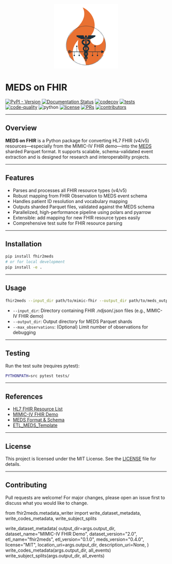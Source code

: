 <p align="center">
  <picture>
    <source media="(prefers-color-scheme: dark)" srcset="static/meds_on_fhir_logo_light.svg">
    <source media="(prefers-color-scheme: light)" srcset="static/meds_on_fhir_logo_light.svg">
    <img width="200" height="200" alt="MEDS Logo" src="static/meds_on_fhir_logo_light.svg">
  </picture>
</p>

# MEDS on FHIR

[![PyPI - Version](https://img.shields.io/pypi/v/fhir2meds)](https://pypi.org/project/fhir2meds/)
[![Documentation Status](https://readthedocs.org/projects/fhir2meds/badge/?version=latest)](https://fhir2meds.readthedocs.io/en/stable/?badge=stable)
[![codecov](https://codecov.io/gh/rvandewater/FHIR_MEDS/branch/main/graph/badge.svg?token=REPO_TOKEN)](https://codecov.io/gh/rvandewater/FHIR_MEDS)
[![tests](https://github.com/rvandewater/FHIR_MEDS/actions/workflows/tests.yaml/badge.svg)](https://github.com/rvandewater/FHIR_MEDS/actions/workflows/tests.yml)
[![code-quality](https://github.com/rvandewater/FHIR_MEDS/actions/workflows/code-quality-main.yaml/badge.svg)](https://github.com/rvandewater/FHIR_MEDS/actions/workflows/code-quality-main.yaml)
![python](https://img.shields.io/badge/-Python_3.12-blue?logo=python&logoColor=white)
[![license](https://img.shields.io/badge/License-MIT-green.svg?labelColor=gray)](https://github.com/rvandewater/FHIR_MEDS#license)
[![PRs](https://img.shields.io/badge/PRs-welcome-brightgreen.svg)](https://github.com/rvandewater/FHIR_MEDS/pulls)
[![contributors](https://img.shields.io/github/contributors/rvandewater/FHIR_MEDS.svg)](https://github.com/rvandewater/FHIR_MEDS/graphs/contributors)

---

## Overview

**MEDS on FHIR** is a Python package for converting HL7 FHIR (v4/v5) resources—especially from the MIMIC-IV FHIR demo—into the [MEDS](https://github.com/Medical-Event-Data-Standard/meds) sharded Parquet format. It supports scalable, schema-validated event extraction and is designed for research and interoperability projects.

---

## Features
- Parses and processes all FHIR resource types (v4/v5)
- Robust mapping from FHIR Observation to MEDS event schema
- Handles patient ID resolution and vocabulary mapping
- Outputs sharded Parquet files, validated against the MEDS schema
- Parallelized, high-performance pipeline using polars and pyarrow
- Extensible: add mapping for new FHIR resource types easily
- Comprehensive test suite for FHIR resource parsing

---

## Installation

```bash
pip install fhir2meds
# or for local development
pip install -e .
```

---

## Usage

```bash
fhir2meds --input_dir path/to/mimic-fhir --output_dir path/to/meds_output --max_observations 100
```

- `--input_dir`: Directory containing FHIR .ndjson/.json files (e.g., MIMIC-IV FHIR demo)
- `--output_dir`: Output directory for MEDS Parquet shards
- `--max_observations`: (Optional) Limit number of observations for debugging

---

## Testing

Run the test suite (requires pytest):

```bash
PYTHONPATH=src pytest tests/
```

---

## References
- [HL7 FHIR Resource List](https://www.hl7.org/fhir/resourcelist.html)
- [MIMIC-IV FHIR Demo](https://physionet.org/content/mimic-iv-fhir-demo/2.0/)
- [MEDS Format & Schema](https://github.com/Medical-Event-Data-Standard/meds)
- [ETL_MEDS_Template](https://github.com/Medical-Event-Data-Standard/ETL_MEDS_Template)

---

## License

This project is licensed under the MIT License. See the [LICENSE](LICENSE) file for details.

---

## Contributing

Pull requests are welcome! For major changes, please open an issue first to discuss what you would like to change. 

from fhir2meds.metadata_writer import write_dataset_metadata, write_codes_metadata, write_subject_splits

write_dataset_metadata(
    output_dir=args.output_dir,
    dataset_name="MIMIC-IV FHIR Demo",
    dataset_version="2.0",
    etl_name="fhir2meds",
    etl_version="0.1.0",
    meds_version="0.4.0",
    license="MIT",
    location_uri=args.output_dir,
    description_uri=None,
)
write_codes_metadata(args.output_dir, all_events)
write_subject_splits(args.output_dir, all_events) 